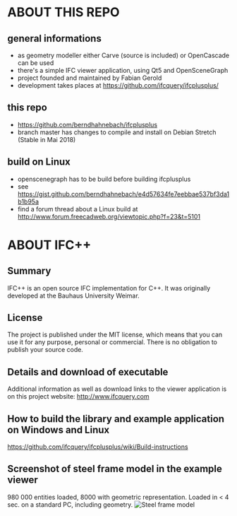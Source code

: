 ABOUT THIS REPO
===



general informations
---

* as geometry modeller either Carve (source is included) or OpenCascade can be used
* there's a simple IFC viewer application, using Qt5 and OpenSceneGraph
* project founded and maintained by Fabian Gerold
* development takes places at https://github.com/ifcquery/ifcplusplus/



this repo
---
* https://github.com/berndhahnebach/ifcplusplus
* branch master has changes to compile and install on Debian Stretch (Stable in Mai 2018)



build on Linux
---
* openscenegraph has to be build before building ifcplusplus
* see https://gist.github.com/berndhahnebach/e4d57634fe7eebbae537bf3da1b1b95a
* find a forum thread about a Linux build at http://www.forum.freecadweb.org/viewtopic.php?f=23&t=5101





ABOUT IFC++
=============
## Summary
IFC++ is an open source IFC implementation for C++. It was originally developed at the Bauhaus University Weimar.

## License
The project is published under the MIT license, which means that you can use it for any purpose, personal or commercial. There is no obligation to publish your source code.

## Details and download of executable
Additional information as well as download links to the viewer application is on this project website: http://www.ifcquery.com

## How to build the library and example application on Windows and Linux
https://github.com/ifcquery/ifcplusplus/wiki/Build-instructions


## Screenshot of steel frame model in the example viewer
 980 000 entities loaded, 8000 with geometric representation. Loaded in < 4 sec. on a standard PC, including geometry.
 ![Steel frame model](http://www.ifcquery.com/img/Building-model-steel-frame-2018-02-05.png)


